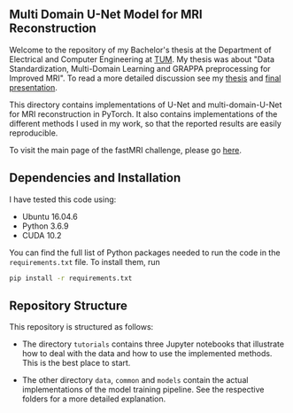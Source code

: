 ## Multi Domain U-Net Model for MRI Reconstruction

Welcome to the repository of my Bachelor's thesis at the Department of Electrical and Computer Engineering at [TUM](https://www.tum.de/en/). 
My thesis was about "Data Standardization, Multi-Domain Learning and GRAPPA preprocessing for Improved MRI".
To read a more detailed discussion see my [thesis]() and [final presentation]().

This directory contains implementations of U-Net and multi-domain-U-Net for MRI reconstruction in PyTorch. It also contains 
implementations of the different methods I used in my work, so that the reported results are easily reproducible.

To visit the main page of the fastMRI challenge, please go [here](https://fastmri.org/).
## Dependencies and Installation

I have tested this code using:

* Ubuntu 16.04.6
* Python 3.6.9
* CUDA 10.2

You can find the full list of Python packages needed to run the code in the `requirements.txt` file.
To install them, run

```bash
pip install -r requirements.txt
```

## Repository Structure
This repository is structured as follows:
* The directory `tutorials` contains three Jupyter notebooks that illustrate how to deal with the data and how to use the implemented methods.
This is the best place to start.
  
* The other directory `data`, `common` and `models` contain the actual implementations of the model training pipeline. See
the respective folders for a more detailed explanation.

